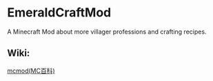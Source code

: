 # EmeraldCraftMod
A Minecraft Mod about more villager professions and crafting recipes.

## Wiki: 
[mcmod(MC百科)](https://www.mcmod.cn/class/6322.html)
